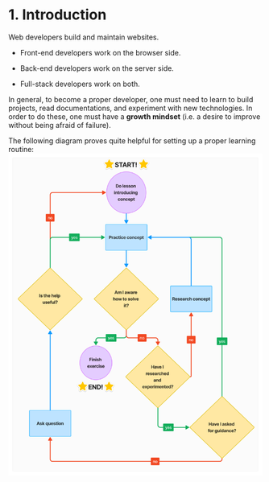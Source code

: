 # 1. Introduction

Web developers build and maintain websites.

- Front-end developers work on the browser side.

- Back-end developers work on the server side.

- Full-stack developers work on both.

In general, to become a proper developer, one must need to learn to build projects, read documentations, and experiment with new technologies. In order to do these, one must have a **growth mindset** (i.e. a desire to improve without being afraid of failure).

The following diagram proves quite helpful for setting up a proper learning routine:
![alt text](image.png)

